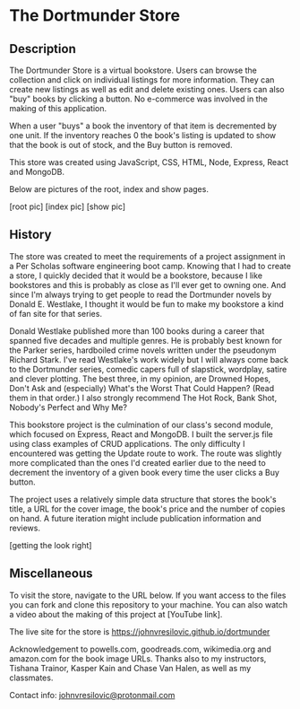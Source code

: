 # The Dortmunder Store

## Description
The Dortmunder Store is a virtual bookstore.  Users can browse the collection and click on individual listings for more information.  They can create new listings as well as edit and delete existing ones.  Users can also "buy" books by clicking a button.  No e-commerce was involved in the making of this application.

When a user "buys" a book the inventory of that item is decremented by one unit.  If the inventory reaches 0 the book's listing is updated to show that the book is out of stock, and the Buy button is removed.

This store was created using JavaScript, CSS, HTML, Node, Express, React and MongoDB.  

Below are pictures of the root, index and show pages.

[root pic]
[index pic]
[show pic]

## History
The store was created to meet the requirements of a project assignment in a Per Scholas software engineering boot camp.  Knowing that I had to create a store, I quickly decided that it would be a bookstore, because I like bookstores and this is probably as close as I'll ever get to owning one.  And since I'm always trying to get people to read the Dortmunder novels by Donald E. Westlake, I thought it would be fun to make my bookstore a kind of fan site for that series.

Donald Westlake published more than 100 books during a career that spanned five decades and multiple genres.  He is probably best known for the Parker series, hardboiled crime novels written under the pseudonym Richard Stark.  I've read Westlake's work widely but I will always come back to the Dortmunder series, comedic capers full of slapstick, wordplay, satire and clever plotting.  The best three, in my opinion, are Drowned Hopes, Don't Ask and (especially) What's the Worst That Could Happen?  (Read them in that order.)  I also strongly recommend The Hot Rock, Bank Shot, Nobody's Perfect and Why Me?  

This bookstore project is the culmination of our class's second module, which focused on Express, React and MongoDB.  I built the server.js file using class examples of CRUD applications.  The only difficulty I encountered was getting the Update route to work.  The route was slightly more complicated than the ones I'd created earlier due to the need to decrement the inventory of a given book every time the user clicks a Buy button.

The project uses a relatively simple data structure that stores the book's title, a URL for the cover image, the book's price and the number of copies on hand.  A future iteration might include publication information and reviews.

[getting the look right]

## Miscellaneous
To visit the store, navigate to the URL below.  If you want access to the files you can fork and clone this repository to your machine.  You can also watch a video about the making of this project at [YouTube link].

The live site for the store is https://johnvresilovic.github.io/dortmunder

Acknowledgement to powells.com, goodreads.com, wikimedia.org and amazon.com for the book image URLs.  Thanks also to my instructors, Tishana Trainor, Kasper Kain and Chase Van Halen, as well as my classmates.

Contact info: johnvresilovic@protonmail.com